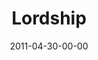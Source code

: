 ---
layout: message
category: message
series: "The Story"
title: "Lordship"
date: 2011-04-30-00-00
message_id: 669
audio: "http://s3.amazonaws.com/crossroadsaudiomessages/thestory06.mp3"
audio-duration: "54:05"
program: "http://s3.amazonaws.com/crossroads-media/media/legacy/documents/04_30-05_01-11Program.pdf"
description: "Brian Tome talks about what it means to submit to the King of the story."
video: "https://s3.amazonaws.com/crossroadsvideomessages/thestory06.mp4"
video-duration: "54:12"
video-image: "http://s3.amazonaws.com/crossroads-media/images/legacy/content/thestory06_still.jpg"
explicit: false
---